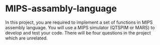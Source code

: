# MIPS-assambly-language
 In this project, you are required to implement a set of functions in MIPS assembly language. You will use a MIPS simulator (QTSPIM or MARS) to develop and test your code. There will be four questions in the project which are unrelated.
